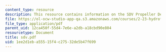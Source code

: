 ```yaml
---
content_type: resource
description: This resource contains information on the SDV Propeller Design Project.
file: https://ol-ocw-studio-app-qa.s3.amazonaws.com/courses/2-23-hydrofoils-and-propellers-spring-2007/1ee2d1eba55515f4c27532de5b47f699_sdv.pdf
file_type: application/pdf
parent_uid: 12ca450f-55d4-7e6e-a2db-a18cbd90e804
resourcetype: Document
title: sdv.pdf
uid: 1ee2d1eb-a555-15f4-c275-32de5b47f699
---
```

